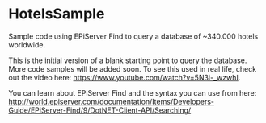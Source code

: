 # HotelsSample
Sample code using EPiServer Find to query a database of ~340.000 hotels worldwide.

This is the initial version of a blank starting point to query the database. More code samples will be added soon.
To see this used in real life, check out the video here: https://www.youtube.com/watch?v=5N3i-_wzwhI.

You can learn about EPiServer Find and the syntax you can use from here:
http://world.episerver.com/documentation/Items/Developers-Guide/EPiServer-Find/9/DotNET-Client-API/Searching/
